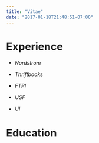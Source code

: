 ```yaml
---
title: "Vitae"
date: "2017-01-18T21:48:51-07:00"
---
```


# Experience

* _Nordstrom_

* _Thriftbooks_

* _FTPI_

* _USF_

* _UI_

# Education

